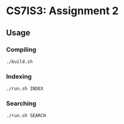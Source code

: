 # CS7IS3: Assignment 2

## Usage

### Compiling

`./build.sh`

### Indexing

`./run.sh INDEX`

### Searching

`./run.sh SEARCH`
